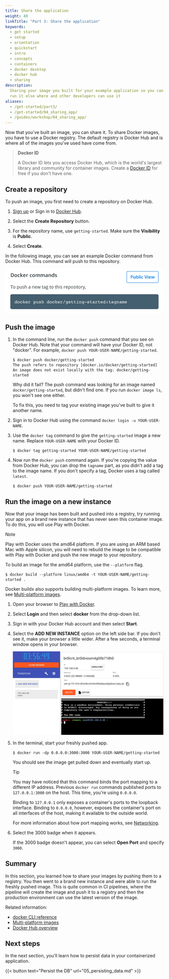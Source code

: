 ```yaml
---
title: Share the application
weight: 40
linkTitle: "Part 3: Share the application"
keywords:
  - get started
  - setup
  - orientation
  - quickstart
  - intro
  - concepts
  - containers
  - docker desktop
  - docker hub
  - sharing
description:
  Sharing your image you built for your example application so you can
  run it else where and other developers can use it
aliases:
  - /get-started/part3/
  - /get-started/04_sharing_app/
  - /guides/workshop/04_sharing_app/
---
```


Now that you've built an image, you can share it. To share Docker images, you have to use a Docker
registry. The default registry is Docker Hub and is where all of the images you've used have come from.

> **Docker ID**
>
> A Docker ID lets you access Docker Hub, which is the world's largest library and community for container images. Create a [Docker ID](https://hub.docker.com/signup) for free if you don't have one.

## Create a repository

To push an image, you first need to create a repository on Docker Hub.

1. [Sign up](https://www.docker.com/pricing?utm_source=docker&utm_medium=webreferral&utm_campaign=docs_driven_upgrade) or Sign in to [Docker Hub](https://hub.docker.com).

2. Select the **Create Repository** button.

3. For the repository name, use `getting-started`. Make sure the **Visibility** is **Public**.

4. Select **Create**.

In the following image, you can see an example Docker command from Docker Hub. This command will push to this repository.

![Docker command with push example](images/push-command.webp)

## Push the image

1. In the command line, run the `docker push` command that you see on Docker
   Hub. Note that your command will have your Docker ID, not "docker". For example, `docker push YOUR-USER-NAME/getting-started`.

   ```console
   $ docker push docker/getting-started
   The push refers to repository [docker.io/docker/getting-started]
   An image does not exist locally with the tag: docker/getting-started
   ```

   Why did it fail? The push command was looking for an image named `docker/getting-started`, but
   didn't find one. If you run `docker image ls`, you won't see one either.

   To fix this, you need to tag your existing image you've built to give it another name.

2. Sign in to Docker Hub using the command `docker login -u YOUR-USER-NAME`.

3. Use the `docker tag` command to give the `getting-started` image a new name. Replace `YOUR-USER-NAME` with your Docker ID.

   ```console
   $ docker tag getting-started YOUR-USER-NAME/getting-started
   ```

4. Now run the `docker push` command again. If you're copying the value from
   Docker Hub, you can drop the `tagname` part, as you didn't add a tag to the
   image name. If you don't specify a tag, Docker uses a tag called `latest`.

   ```console
   $ docker push YOUR-USER-NAME/getting-started
   ```

## Run the image on a new instance

Now that your image has been built and pushed into a registry, try running your app on a brand
new instance that has never seen this container image. To do this, you will use Play with Docker.

> [!NOTE]
>
> Play with Docker uses the amd64 platform. If you are using an ARM based Mac with Apple silicon, you will need to rebuild the image to be compatible with Play with Docker and push the new image to your repository.
>
> To build an image for the amd64 platform, use the `--platform` flag.
>
> ```console
> $ docker build --platform linux/amd64 -t YOUR-USER-NAME/getting-started .
> ```
>
> Docker buildx also supports building multi-platform images. To learn more, see [Multi-platform images](/manuals/build/building/multi-platform.md).

1. Open your browser to [Play with Docker](https://labs.play-with-docker.com/).

2. Select **Login** and then select **docker** from the drop-down list.

3. Sign in with your Docker Hub account and then select **Start**.

4. Select the **ADD NEW INSTANCE** option on the left side bar. If you don't see it, make your browser a little wider. After a few seconds, a terminal window opens in your browser.

   ![Play with Docker add new instance](images/pwd-add-new-instance.webp)

5. In the terminal, start your freshly pushed app.

   ```console
   $ docker run -dp 0.0.0.0:3000:3000 YOUR-USER-NAME/getting-started
   ```

   You should see the image get pulled down and eventually start up.

   > [!TIP]
   >
   > You may have noticed that this command binds the port mapping to a
   > different IP address. Previous `docker run` commands published ports to
   > `127.0.0.1:3000` on the host. This time, you're using `0.0.0.0`.
   >
   > Binding to `127.0.0.1` only exposes a container's ports to the loopback
   > interface. Binding to `0.0.0.0`, however, exposes the container's port
   > on all interfaces of the host, making it available to the outside world.
   >
   > For more information about how port mapping works, see
   > [Networking](/manuals/engine/network/_index.md#published-ports).

6. Select the 3000 badge when it appears.

   If the 3000 badge doesn't appear, you can select **Open Port** and specify `3000`.

## Summary

In this section, you learned how to share your images by pushing them to a
registry. You then went to a brand new instance and were able to run the freshly
pushed image. This is quite common in CI pipelines, where the pipeline will
create the image and push it to a registry and then the production environment
can use the latest version of the image.

Related information:

- [docker CLI reference](/reference/cli/docker/)
- [Multi-platform images](/manuals/build/building/multi-platform.md)
- [Docker Hub overview](/manuals/docker-hub/_index.md)

## Next steps

In the next section, you'll learn how to persist data in your containerized application.

{{< button text="Persist the DB" url="05_persisting_data.md" >}}
